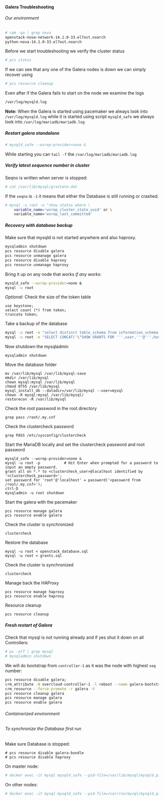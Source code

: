 #### Galera Troubleshooting

###### Our environment

```bash
# rpm -qa | grep nova
openstack-nova-network-14.1.0-33.el7ost.noarch
python-nova-14.1.0-33.el7ost.noarch
```

Before we start troubleshooting we verify the cluster status

```bash
# pcs status
```

If we can see that any one of the Galera nodes is down we can simply recover using

```bash
# pcs resource cleanup
```

Even after if the Galera fails to start on the node we examine the logs

```bash
/var/log/mysqld.log
```

**Note:** When the Galera is started using pacemaker we always look into `/var/log/mysqld.log` while it is started using script `mysqld_safe` we always look into `/var/log/mariadb/mariadb.log`

##### Restart galera standalone

```bash
# mysqld_safe --wsrep-provider=none &
```

While starting you can `tail -f` the `/var/log/mariadb/mariadb.log`

##### Verify latest sequence number in cluster

Seqno is written when server is stopped:

```bash
# cat /var/lib/mysql/grastate.dat
```

If the `seqno` is `-1` it means that either the Database is still running or crashed.

```bash
# mysql -u root -e "show status where \
    variable_name='wsrep_cluster_state_uuid' or \
    variable_name='wsrep_last_committed'
```

##### Recovery with database backup

Make sure that mysqld is not started anywhere and also haproxy.

```bash
mysqladmin shutdown
pcs resource disable galera
pcs resource unmanage galera
pcs resource disable haproxy
pcs resource unmanage haproxy
```

Bring it up on any node that works *if any works*:

```bash
mysqld_safe --wsrep-provider=none &
mysql -u root
```

*Optional:* Check the size of the token table

```
use keystone;
select count (*) from token;
truncate token;
```

Take a backup of the database

```bash
mysql -u root -e "select distinct table_schema from information_schema.tables where engine='innodb' and table_schema != 'mysql';" -s -N | xargs mysqldump -u root --single-transaction --databases > openstack_database.sql
mysql -u root -e "SELECT CONCAT('\"SHOW GRANTS FOR ''',user,'''@''',host,''';\"') FROM mysql.user where length(user) > 0"  -s -N | xargs -n1 mysql -u root -s -N -e | sed 's/$/;/' > grants.sql
```

Now shutdown the mysqladmin

```
mysqladmin shutdown
```

Move the database folder

```
mv /var/lib/mysql /var/lib/mysql-save
mkdir /var/lib/mysql
chown mysql:mysql /var/lib/mysql
chmod 0755 /var/lib/mysql
mysql_install_db --datadir=/var/lib/mysql --user=mysql
chown -R mysql:mysql /var/lib/mysql/
restorecon -R /var/lib/mysql
```

Check the root password in the root directory

```
grep pass /root/.my.cnf
```

Check the clustercheck password

```
grep PASS /etc/sysconfig/clustercheck
```

Start the MariaDB locally and set the clustercheck password and root password

```
mysqld_safe --wsrep-provider=none &
mysql -u root -p           # Hit Enter when prompted for a password to input an empty password.
grant all on *.* to <clustercheck_user>@localhost identified by '<clustercheck_password>';
set password for 'root'@'localhost' = password('<password from /root/.my.cnf>');
ctrl-D
mysqladmin -u root shutdown
```

Start the galera with the pacemaker

```
pcs resource manage galera
pcs resource enable galera
```

Check the cluster is synchronized

```
clustercheck
```

Restore the database

```
mysql -u root < openstack_database.sql
mysql -u root < grants.sql
```

Check the cluster is synchronized

```
clustercheck
```

Manage back the HAProxy

```
pcs resource manage haproxy
pcs resource enable haproxy
```

Resource cleanup

```
pcs resource cleanup
```

##### Fresh restart of Galera

Check that mysql is not running already and if yes shut it down on all Controllers:

```bash
# ps -elf | grep mysql
# mysqladmin shutdown
```

We will do bootstrap from `controller-1` as it was the node with highest `seq` number:

```bash
pcs resource disable galera;
crm_attribute -N overcloud-controller-1 -l reboot --name galera-bootstrap -v true
crm_resource --force-promote -r galera -V
pcs resource cleanup galera
pcs resource manage galera
pcs resource enable galera
```

###### Containerized environment

###### To synchronize the Database first run

Make sure Database is stopped:

```
# pcs resource disable galera-bundle
# pcs resource disable haproxy
```

On master node:

```bash
# docker exec -it mysql mysqld_safe --pid-file=/var/lib/mysql/mysqld.pid --socket=/var/lib/mysql/mysql.sock --datadir=/var/lib/mysql --log-error=/var/log/mysqld.log --user=mysql --wsrep-cluster-address=gcomm:// -wsrep-new-cluster &
```

On other nodes:

```bash
# docker exec -it mysql mysqld_safe --pid-file=/var/run/mysql/mysqld.pid --socket=/var/lib/mysql/mysql.sock --datadir=/var/lib/mysql --log-error=/var/log/mysqld.log --user=mysql --wsrep-cluster-address=gcomm://ctrl0,ctrl1,cctrl2 &
```





